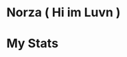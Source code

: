 # Norza ( Hi im Luvn )






# My Stats
<!DOCTYPE html>
<html lang="en">
<head>
    <meta charset="UTF-8">
    <meta name="viewport" content="width=device-width, initial-scale=1.0">
    <title>README</title>
    <style>
        /* CSS cho nội dung light mode */
        .light-mode .dark-images {
            display: none;
        }

        /* CSS cho nội dung dark mode */
        .dark-mode .light-images {
            display: none;
        }
    </style>
</head>
<body>
    <!-- Đoạn mã HTML để hiển thị hình ảnh -->
    <div class="light-images">
        <img src="https://raw.githubusercontent.com/Norzax/HiimLuvn/master/profile-summary-card-output/github/0-profile-details.svg" alt="Profile Details">
        <img src="https://raw.githubusercontent.com/Norzax/HiimLuvn/master/profile-summary-card-output/github/1-repos-per-language.svg" alt="Repos per Language">
        <img src="https://raw.githubusercontent.com/Norzax/HiimLuvn/master/profile-summary-card-output/github/2-most-commit-language.svg" alt="Most Commit Language">
        <img src="https://raw.githubusercontent.com/Norzax/HiimLuvn/master/profile-summary-card-output/github/3-stats.svg" alt="Stats">
        <img src="https://raw.githubusercontent.com/Norzax/HiimLuvn/master/profile-summary-card-output/github/4-productive-time.svg" alt="Productive Time">
    </div>
    <div class="dark-images">
        <img src="https://raw.githubusercontent.com/Norzax/HiimLuvn/master/profile-summary-card-output/github_dark/0-profile-details.svg" alt="Profile Details">
        <img src="https://raw.githubusercontent.com/Norzax/HiimLuvn/master/profile-summary-card-output/github_dark/1-repos-per-language.svg" alt="Repos per Language">
        <img src="https://raw.githubusercontent.com/Norzax/HiimLuvn/master/profile-summary-card-output/github_dark/2-most-commit-language.svg" alt="Most Commit Language">
        <img src="https://raw.githubusercontent.com/Norzax/HiimLuvn/master/profile-summary-card-output/github_dark/3-stats.svg" alt="Stats">
        <img src="https://raw.githubusercontent.com/Norzax/HiimLuvn/master/profile-summary-card-output/github_dark/4-productive-time.svg" alt="Productive Time">
    </div>

    <!-- Đoạn mã JavaScript để xác định chế độ giao diện -->
    <script>
        // Kiểm tra nếu chế độ giao diện là dark, thêm class "dark-mode" vào thẻ body
        if (window.matchMedia && window.matchMedia('(prefers-color-scheme: dark)').matches) {
            document.body.classList.add('dark-mode');
        } else {
            document.body.classList.add('light-mode');
        }
    </script>
</body>
</html>

